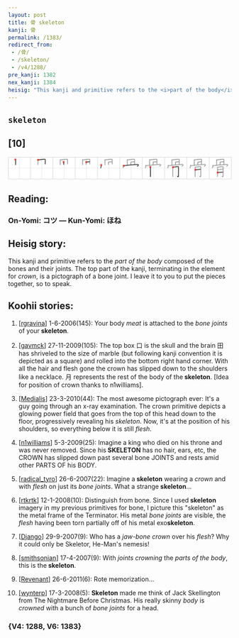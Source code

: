 ```yaml
---
layout: post
title: 骨 skeleton
kanji: 骨
permalink: /1383/
redirect_from:
 - /骨/
 - /skeleton/
 - /v4/1288/
pre_kanji: 1382
nex_kanji: 1384
heisig: "This kanji and primitive refers to the <i>part of the body</i> composed of the bones and their joints. The top part of the kanji, terminating in the element for <i>crown</i>, is a pictograph of a bone joint. I leave it to you to put the pieces together, so to speak."
---
```


## `skeleton`

## [10]

<div class="stroke"><img src="../images/E9AAA8.png" /></div>

## Reading:

### On-Yomi: コツ &mdash; Kun-Yomi: ほね

## Heisig story:

This kanji and primitive refers to the <i>part of the body</i> composed of the bones and their joints. The top part of the kanji, terminating in the element for <i>crown</i>, is a pictograph of a bone joint. I leave it to you to put the pieces together, so to speak.

## Koohii stories:

1) [<a href="http://kanji.koohii.com/profile/rgravina">rgravina</a>] 1-6-2006(145): Your body <em>meat</em> is attached to the <em>bone joints</em> of your<strong> skeleton</strong>.

2) [<a href="http://kanji.koohii.com/profile/gavmck">gavmck</a>] 27-11-2009(105): The top box 口 is the skull and the brain 田 has shriveled to the size of marble (but following kanji convention it is depicted as a square) and rolled into the bottom right hand corner. With all the hair and flesh gone the crown has slipped down to the shoulders like a necklace. 月 represents the rest of the body of the<strong> skeleton</strong>. [Idea for position of crown thanks to n1williams].

3) [<a href="http://kanji.koohii.com/profile/Medialis">Medialis</a>] 23-3-2010(44): The most awesome pictograph ever: It&#039;s a guy going through an x-ray examination. The crown primitive depicts a glowing power field that goes from the top of this head down to the floor, progressively revealing his <em>skeleton</em>. Now, it&#039;s at the position of his shoulders, so everything below it is still <em>flesh</em>.

4) [<a href="http://kanji.koohii.com/profile/n1williams">n1williams</a>] 5-3-2009(25): Imagine a king who died on his throne and was never removed. Since his<strong> SKELETON</strong> has no hair, ears, etc, the CROWN has slipped down past several bone JOINTS and rests amid other PARTS OF his BODY.

5) [<a href="http://kanji.koohii.com/profile/radical_tyro">radical_tyro</a>] 26-6-2007(22): Imagine a<strong> skeleton</strong> wearing a <em>crown</em> and with <em>flesh</em> on just its <em>bone joints</em>. What a strange<strong> skeleton</strong>...

6) [<a href="http://kanji.koohii.com/profile/rtkrtk">rtkrtk</a>] 12-1-2008(10): Distinguish from bone. Since I used<strong> skeleton</strong> imagery in my previous primitives for bone, I picture this &quot;skeleton&quot; as the metal frame of the Terminator. His metal <em>bone joints</em> are visible, the <em>flesh</em> having been torn partially off of his metal exo<strong>skeleton</strong>.

7) [<a href="http://kanji.koohii.com/profile/Django">Django</a>] 29-9-2007(9): Who has a <em>jaw-bone crown</em> over his <em>flesh</em>? Why it could only be Skeletor, He-Man&#039;s nemesis!

8) [<a href="http://kanji.koohii.com/profile/smithsonian">smithsonian</a>] 17-4-2007(9): With <em>joints</em> <em>crowning</em> the <em>parts of the body</em>, this is the<strong> skeleton</strong>.

9) [<a href="http://kanji.koohii.com/profile/Revenant">Revenant</a>] 26-6-2011(6): Rote memorization...

10) [<a href="http://kanji.koohii.com/profile/wynterp">wynterp</a>] 17-3-2008(5): <strong>Skeleton</strong> made me think of Jack Skellington from The Nightmare Before Christmas. His really skinny <em>body</em> is <em>crowned</em> with a bunch of <em>bone joints</em> for a head.

### {V4: 1288, V6: 1383}
